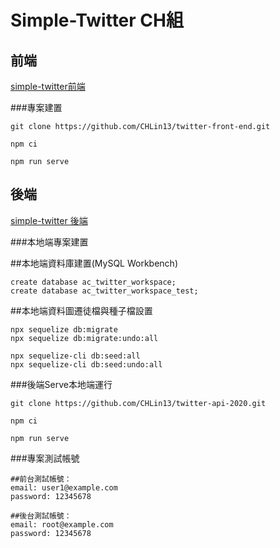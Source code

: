 # Simple-Twitter CH組

## 前端 
[simple-twitter前端](https://github.com/CHLin13/twitter-front-end)

###專案建置
```
git clone https://github.com/CHLin13/twitter-front-end.git
```
```
npm ci
```
```
npm run serve
```

## 後端 

[simple-twitter 後端](https://github.com/CHLin13/twitter-api-2020)

###本地端專案建置

##本地端資料庫建置(MySQL Workbench)
```
create database ac_twitter_workspace;
create database ac_twitter_workspace_test;

```

##本地端資料圖遷徒檔與種子檔設置
```
npx sequelize db:migrate
npx sequelize db:migrate:undo:all

npx sequelize-cli db:seed:all
npx sequelize-cli db:seed:undo:all

```

###後端Serve本地端運行

```
git clone https://github.com/CHLin13/twitter-api-2020.git
```
```
npm ci
```
```
npm run serve
```


###專案測試帳號
```
##前台測試帳號：
email: user1@example.com
password: 12345678
```
```
##後台測試帳號：
email: root@example.com
password: 12345678
```
